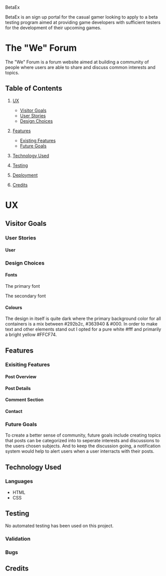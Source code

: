 BetaEx 

BetaEx is an sign up portal for the casual gamer looking to apply to a beta testing program aimed at providing game developers with sufficient testers for the development of their upcoming games. 

# The "We" Forum

The "We" Forum is a forum website aimed at building a community of people where users are able to share and discuss common interests and topics.

## Table of Contents

1. [UX](#ux)
    - [Visitor Goals](#visitor-goals)
    - [User Stories](#user-stories)
    - [Design Choices](#design-choices)

2. [Features](#features)
    - [Existing Features](#exisiting-features)
    - [Future Goals](#future-goals)

3. [Technology Used](#technology-used)

4. [Testing](#testing)

5. [Deployment](#deployment)

6. [Credits](#credits)

# UX

## Visitor Goals


### User Stories

#### User



### Design Choices

#### Fonts

The primary font 

The secondary font

#### Colours

The design in itself is quite dark where the primary background color for all containers is a mix between #292b2c, #363940 & #000. In order to make text and other elements stand out I opted for a pure white #fff and primarily a bright yellow #FFCF74.

## Features

### Exisiting Features

#### Post Overview


#### Post Details


#### Comment Section



#### Contact


### Future Goals

To create a better sense of community, future goals include creating topics that posts can be categorized into to seperate interests and discussions to the users chosen subjects. And to keep the discussion going, a notification system would help to alert users when a user interracts with their posts. 


## Technology Used

### Languages

- HTML
- CSS

## Testing

No automated testing has been used on this project.

### Validation

### Bugs

## Credits
